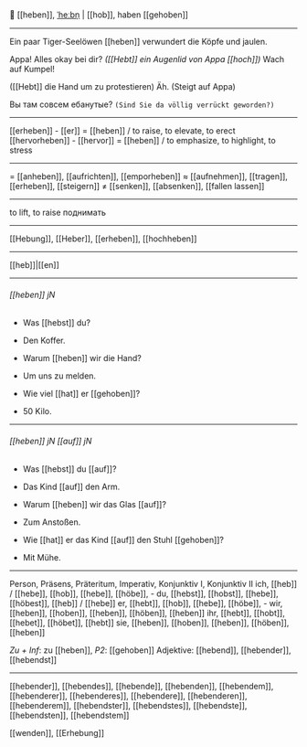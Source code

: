 💪 [[heben]], [ˈheːbn̩](https://youglish.com/pronounce/heben/german) | [[hob]], haben [[gehoben]]

---
Ein paar Tiger-Seelöwen [[heben]] verwundert die Köpfe und jaulen.

Appa! Alles okay bei dir? *([[Hebt]] ein Augenlid von Appa [[hoch]])* Wach auf Kumpel!

([[Hebt]] die Hand um zu protestieren) Äh. (Steigt auf Appa)

Вы там совсем ебанутые?
`(Sind Sie da völlig verrückt geworden?)`

---
[[erheben]] - [[er]] = [[heben]] / to raise, to elevate, to erect
[[hervorheben]] - [[hervor]] = [[heben]] / to emphasize, to highlight, to stress

---
= [[anheben]], [[aufrichten]], [[emporheben]]
≈ [[aufnehmen]], [[tragen]], [[erheben]], [[steigern]]
≠ [[senken]], [[absenken]], [[fallen lassen]]

---
to lift, to raise
поднимать

---
[[Hebung]], [[Heber]], [[erheben]], [[hochheben]]

---
[[heb]]|[[en]]


---
###### [[heben]] jN
- Was [[hebst]] du?
- Den Koffer.

- Warum [[heben]] wir die Hand?
- Um uns zu melden.

- Wie viel [[hat]] er [[gehoben]]?
- 50 Kilo.

---
###### [[heben]] jN [[auf]] jN
- Was [[hebst]] du [[auf]]?
- Das Kind [[auf]] den Arm.

- Warum [[heben]] wir das Glas [[auf]]?
- Zum Anstoßen.

- Wie [[hat]] er das Kind [[auf]] den Stuhl [[gehoben]]?
- Mit Mühe.

---
Person, Präsens, Präteritum, Imperativ, Konjunktiv I, Konjunktiv II
ich, [[heb]] / [[hebe]], [[hob]], [[hebe]], [[höbe]], -
du, [[hebst]], [[hobst]], [[hebe]], [[höbest]], [[heb]] / [[hebe]]
er, [[hebt]], [[hob]], [[hebe]], [[höbe]], -
wir, [[heben]], [[hoben]], [[heben]], [[höben]], [[heben]]
ihr, [[hebt]], [[hobt]], [[hebet]], [[höbet]], [[hebt]]
sie, [[heben]], [[hoben]], [[heben]], [[höben]], [[heben]]

*Zu + Inf*: zu [[heben]], *P2*: [[gehoben]]
Adjektive: [[hebend]], [[hebender]], [[hebendst]]

---
[[hebender]], [[hebendes]], [[hebende]], [[hebenden]], [[hebendem]], [[hebenderer]], [[hebenderes]], [[hebendere]], [[hebenderen]], [[hebenderem]], [[hebendster]], [[hebendstes]], [[hebendste]], [[hebendsten]], [[hebendstem]]

[[wenden]], [[Erhebung]]